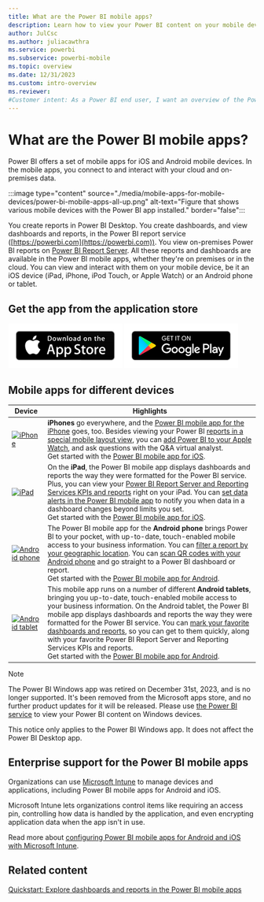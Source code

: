 ```yaml
---
title: What are the Power BI mobile apps?
description: Learn how to view your Power BI content on your mobile device to keep up with your data on premises or in the cloud.
author: JulCsc
ms.author: juliacawthra
ms.service: powerbi
ms.subservice: powerbi-mobile
ms.topic: overview
ms.date: 12/31/2023
ms.custom: intro-overview
ms.reviewer: 
#Customer intent: As a Power BI end user, I want an overview of the Power BI mobile apps on the different devices so I can see how they can work in my company's workflow.
---
```


# What are the Power BI mobile apps?

Power BI offers a set of mobile apps for iOS and Android mobile devices. In the mobile apps, you connect to and interact with your cloud and on-premises data.

:::image type="content" source="./media/mobile-apps-for-mobile-devices/power-bi-mobile-apps-all-up.png" alt-text="Figure that shows various mobile devices with the Power BI app installed." border="false":::

You create reports in Power BI Desktop. You create dashboards, and view dashboards and reports, in the Power BI report service ([https://powerbi.com](https://powerbi.com)). You view on-premises Power BI reports on [Power BI Report Server](../../report-server/get-started.md). All these reports and dashboards are available in the Power BI mobile apps, whether they're on premises or in the cloud. You can view and interact with them on your mobile device, be it an iOS device (iPad, iPhone, iPod Touch, or Apple Watch) or an Android phone or tablet.

## Get the app from the application store

[![Go to Power BI on App Store](./media/mobile-apps-for-mobile-devices/mobile-apps-app-store.png)](https://go.microsoft.com/fwlink/?LinkId=526218&clcid=0x409) [![Go to Power BI on Google Play](./media/mobile-apps-for-mobile-devices/mobile-apps-google-play.png)](https://go.microsoft.com/fwlink/?LinkId=544867&clcid=0x409)

## Mobile apps for different devices

| **Device** | **Highlights** |
| --- | --- |
| [![iPhone](./media/mobile-apps-for-mobile-devices/iphone-logo-50-px.png)](mobile-iphone-app-get-started.md) |**iPhones** go everywhere, and the [Power BI mobile app for the iPhone](mobile-iphone-app-get-started.md) goes, too. Besides viewing your Power BI [reports in a special mobile layout view](mobile-apps-view-phone-report.md), you can [add Power BI to your Apple Watch](mobile-apple-watch.md), and ask questions with the Q&A virtual analyst. <br/>Get started with the [Power BI mobile app for iOS](mobile-iphone-app-get-started.md). |
| [![iPad](./media/mobile-apps-for-mobile-devices/ipad-logo-50-px.png)](mobile-iphone-app-get-started.md) |On the **iPad**, the Power BI mobile app displays dashboards and reports the way they were formatted for the Power BI service. Plus, you can view your [Power BI Report Server and Reporting Services KPIs and reports](mobile-app-ssrs-kpis-mobile-on-premises-reports.md) right on your iPad. You can [set data alerts in the Power BI mobile app](mobile-set-data-alerts-in-the-mobile-apps.md) to notify you when data in a dashboard changes beyond limits you set. <br/>Get started with the [Power BI mobile app for iOS](mobile-iphone-app-get-started.md). |
| [![Android phone](media/mobile-apps-for-mobile-devices/android-phone-logo-50-px.png)](mobile-android-app-get-started.md) |The Power BI mobile app for the **Android phone** brings Power BI to your pocket, with up-to-date, touch-enabled mobile access to your business information. You can [filter a report by your geographic location](mobile-apps-geographic-filtering.md). You can [scan QR codes with your Android phone](mobile-apps-qr-code.md) and go straight to a Power BI dashboard or report. <br/>Get started with the [Power BI mobile app for Android](mobile-android-app-get-started.md). |
| [![Android tablet](./media/mobile-apps-for-mobile-devices/android-tablet-logo-50-px.png)](mobile-android-app-get-started.md) |This mobile app runs on a number of different **Android tablets**, bringing you up-to-date, touch-enabled mobile access to your business information. On the Android tablet, the Power BI mobile app displays dashboards and reports the way they were formatted for the Power BI service. You can [mark your favorite dashboards and reports](../end-user-favorite.md#mobile), so you can get to them quickly, along with your favorite Power BI Report Server and Reporting Services KPIs and reports. <br/>Get started with the [Power BI mobile app for Android](mobile-android-app-get-started.md). |

>[!NOTE]
> The Power BI Windows app was retired on December 31st, 2023, and is no longer supported. It's been removed from the Microsoft apps store, and no further product updates for it will be released. Please use [the Power BI service](https://app.powerbi.com/) to view your Power BI content on Windows devices.
>
> This notice only applies to the Power BI Windows app. It does not affect the Power BI Desktop app.

## Enterprise support for the Power BI mobile apps

Organizations can use [Microsoft Intune](https://www.microsoft.com/security/business/endpoint-management/microsoft-intune) to manage devices and applications, including Power BI mobile apps for Android and iOS.

Microsoft Intune lets organizations control items like requiring an access pin, controlling how data is handled by the application, and even encrypting application data when the app isn't in use.

Read more about [configuring Power BI mobile apps for Android and iOS with Microsoft Intune](../../enterprise/service-admin-mobile-intune.md).

## Related content

[Quickstart: Explore dashboards and reports in the Power BI mobile apps](mobile-apps-quickstart-view-dashboard-report.md)
